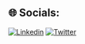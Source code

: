 
## 🌐 Socials:
[![Linkedin](https://img.shields.io/badge/LinkedIn-%230077B5.svg?logo=linkedin&logoColor=white)](https://linkedin.com/in/stephen-steev-ehiabhi-00636b206) 
[![Twitter](https://img.shields.io/badge/Twitter-%231DA1F2.svg?logo=Twitter&logoColor=white)](https://twitter.com/steevgr3y) 
